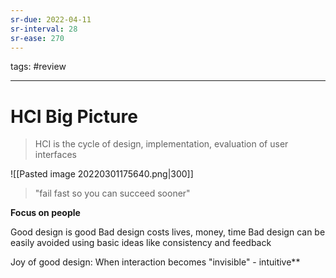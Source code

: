 ```yaml
---
sr-due: 2022-04-11
sr-interval: 28
sr-ease: 270
---
```

tags: #review

---
# HCI Big Picture

>HCI is the cycle of design, implementation, evaluation of user interfaces

![[Pasted image 20220301175640.png|300]]

>"fail fast so you can succeed sooner"

**Focus on people**

Good design is good
Bad design costs lives, money, time
Bad design can be easily avoided using basic ideas like consistency and feedback

Joy of good design: When interaction becomes "invisible" - intuitive**